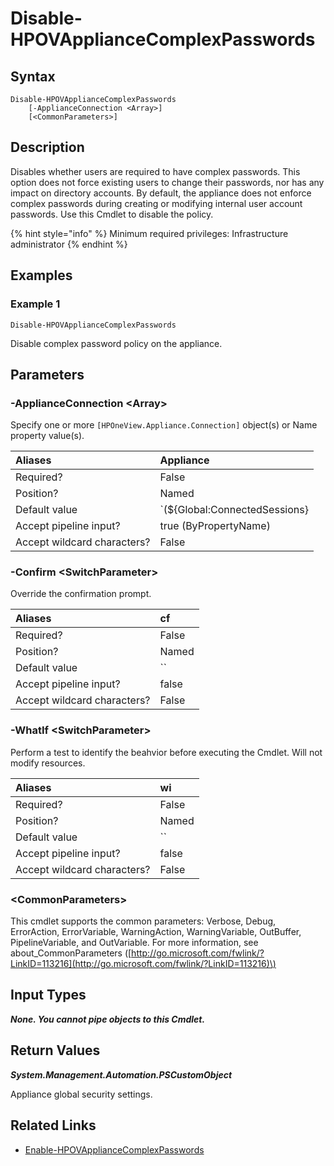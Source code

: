 ﻿---
description: Disable appliance complex password policy.
---

# Disable-HPOVApplianceComplexPasswords

## Syntax

```text
Disable-HPOVApplianceComplexPasswords
    [-ApplianceConnection <Array>]
    [<CommonParameters>]
```

## Description

Disables whether users are required to have complex passwords.  This option does not force existing users to change their passwords, nor has any impact on directory accounts.  By default, the appliance does not enforce complex passwords during creating or modifying internal user account passwords.  Use this Cmdlet to disable the policy.

{% hint style="info" %}
Minimum required privileges: Infrastructure administrator
{% endhint %}

## Examples

###  Example 1 

```text
Disable-HPOVApplianceComplexPasswords
```

Disable complex password policy on the appliance.

## Parameters

### -ApplianceConnection &lt;Array&gt;

Specify one or more `[HPOneView.Appliance.Connection]` object(s) or Name property value(s).

| Aliases | Appliance |
| :--- | :--- |
| Required? | False |
| Position? | Named |
| Default value | `(${Global:ConnectedSessions} | ? Default)` |
| Accept pipeline input? | true (ByPropertyName) |
| Accept wildcard characters? | False |

### -Confirm &lt;SwitchParameter&gt;

Override the confirmation prompt.

| Aliases | cf |
| :--- | :--- |
| Required? | False |
| Position? | Named |
| Default value | `` |
| Accept pipeline input? | false |
| Accept wildcard characters? | False |

### -WhatIf &lt;SwitchParameter&gt;

Perform a test to identify the beahvior before executing the Cmdlet.  Will not modify resources.

| Aliases | wi |
| :--- | :--- |
| Required? | False |
| Position? | Named |
| Default value | `` |
| Accept pipeline input? | false |
| Accept wildcard characters? | False |

### &lt;CommonParameters&gt;

This cmdlet supports the common parameters: Verbose, Debug, ErrorAction, ErrorVariable, WarningAction, WarningVariable, OutBuffer, PipelineVariable, and OutVariable. For more information, see about\_CommonParameters \([http://go.microsoft.com/fwlink/?LinkID=113216](http://go.microsoft.com/fwlink/?LinkID=113216)\)

## Input Types

_**None.  You cannot pipe objects to this Cmdlet.**_

## Return Values

_**System.Management.Automation.PSCustomObject**_

Appliance global security settings.

## Related Links

* [Enable-HPOVApplianceComplexPasswords](enable-hpovappliancecomplexpasswords.md)
